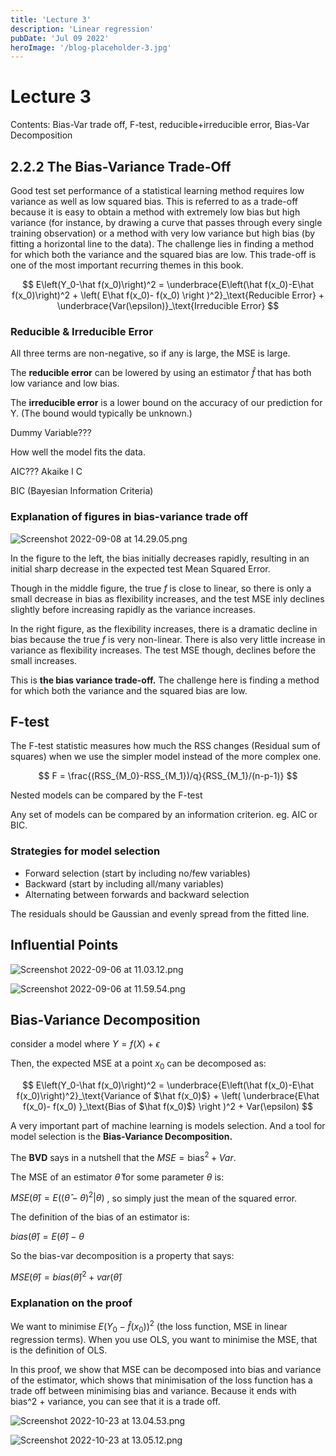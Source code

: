 ```yaml
---
title: 'Lecture 3'
description: 'Linear regression'
pubDate: 'Jul 09 2022'
heroImage: '/blog-placeholder-3.jpg'
---
```


# Lecture 3

Contents: Bias-Var trade off, F-test, reducible+irreducible error, Bias-Var Decomposition

## 2.2.2 The Bias-Variance Trade-Off

Good test set performance of a statistical learning method requires low variance as well as low squared bias. This is referred to as a trade-off because it is easy to obtain a method with extremely low bias but high variance (for instance, by drawing a curve that passes through every single training observation) or a method with very low variance but high bias (by fitting a horizontal line to the data). The challenge lies in finding a method for which both the variance and the squared bias are low. This trade-off is one of the most important recurring themes in this book.

$$
E\left(Y_0-\hat f(x_0)\right)^2 = \underbrace{E\left(\hat f(x_0)-E\hat f(x_0)\right)^2 + \left( E\hat f(x_0)- f(x_0) \right )^2}_\text{Reducible Error} + \underbrace{Var(\epsilon)}_\text{Irreducible Error}
$$

### Reducible & Irreducible Error

All three terms are non-negative, so if any is large, the MSE is
large. 

The **reducible error** can be lowered by using an estimator $\hat f$ that has both low variance and low bias. 

The **irreducible error** is a lower bound on the accuracy of our prediction for Y. (The bound would typically be unknown.)

Dummy Variable???

How well the model fits the data.

AIC??? Akaike I C

BIC (Bayesian Information Criteria)

### Explanation of figures in bias-variance trade off

![Screenshot 2022-09-08 at 14.29.05.png](../../../public/Screenshot_2022-09-08_at_14.29.05.png)

In the figure to the left, the bias initially decreases rapidly, resulting in an initial sharp decrease in the expected test Mean Squared Error. 

Though in the middle figure, the true $f$ is close to linear, so there is only a small decrease in bias as flexibility increases, and the test MSE inly declines slightly before increasing rapidly as the variance increases. 

In the right figure, as the flexibility increases, there is a dramatic decline in bias because the true $f$ is very non-linear. There is also very little increase in variance as flexibility increases. The test MSE though, declines before the small increases. 

This is **the bias variance trade-off.** The challenge here is finding a method for which both the variance and the squared bias are low.

## F-test

The F-test statistic measures how much the RSS changes (Residual sum of squares) when we use the simpler model instead of the more complex one.

$$
F = \frac{(RSS_{M_0}-RSS_{M_1})/q}{RSS_{M_1}/(n-p-1)}
$$

Nested models can be compared by the F-test

Any set of models can be compared by an information criterion. eg. AIC or BIC.

### Strategies for model selection

- Forward selection (start by including no/few variables)
- Backward (start by including all/many variables)
- Alternating between forwards and backward selection

The residuals should be Gaussian and evenly spread from the fitted line.

## Influential Points

![Screenshot 2022-09-06 at 11.03.12.png](../../../public/Screenshot_2022-09-06_at_11.03.12.png)

![Screenshot 2022-09-06 at 11.59.54.png](../../../public/Screenshot_2022-09-06_at_11.59.54.png)

## Bias-Variance Decomposition

consider a model where $Y=f(X) + \epsilon$

Then, the expected MSE at a point $x_0$ can be decomposed as:

$$
E\left(Y_0-\hat f(x_0)\right)^2 = \underbrace{E\left(\hat f(x_0)-E\hat f(x_0)\right)^2}_\text{Variance of $\hat f(x_0)$} + \left( \underbrace{E\hat f(x_0)- f(x_0) }_\text{Bias of $\hat f(x_0)$} \right )^2 + Var(\epsilon)
$$

A very important part of machine learning is models selection. And a tool for model selection is the **********************************************************Bias-Variance Decomposition.********************************************************** 

The ******BVD****** says in a nutshell that the $MSE= \text{bias}^2+Var$.

The MSE of an estimator $\hat\theta$ for some parameter $\theta$ is:

$MSE(\hat \theta)=E((\hat\theta - \theta)^2 | \theta)$ , so simply just the mean of the squared error.

The definition of the bias of an estimator is:

$bias(\hat\theta)= E(\hat \theta)-\theta$

So the bias-var decomposition is a property that says:

$MSE(\hat\theta) = bias(\hat \theta)^2 + var(\hat\theta)$

### Explanation on the proof

We want to minimise $E(Y_0-\hat f(x_0))^2$  (the loss function, MSE in linear regression terms). When you use OLS, you want to minimise the MSE, that is the definition of OLS.

In this proof, we show that MSE can be decomposed into bias and variance of the estimator, which shows that minimisation of the loss function has a trade off between minimising bias and variance. Because it ends with bias^2 + variance, you can see that it is a trade off.

![Screenshot 2022-10-23 at 13.04.53.png](../../../public/Screenshot_2022-10-23_at_13.04.53.png)

![Screenshot 2022-10-23 at 13.05.12.png](../../../public/Screenshot_2022-10-23_at_13.05.12.png)